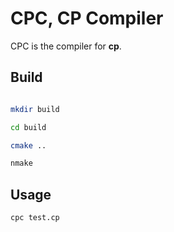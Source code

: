 # CPC, CP Compiler

CPC is the compiler for **cp**.

## Build

``` bash

mkdir build

cd build

cmake ..

nmake
```

## Usage

``` bash
cpc test.cp
```
